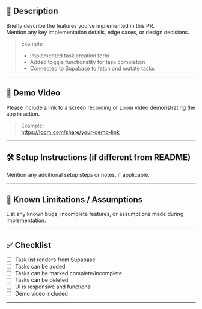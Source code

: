 ## 🚀 Description

Briefly describe the features you’ve implemented in this PR.  
Mention any key implementation details, edge cases, or design decisions.

> Example:  
> - Implemented task creation form  
> - Added toggle functionality for task completion  
> - Connected to Supabase to fetch and mutate tasks

---

## 🎥 Demo Video

Please include a link to a screen recording or Loom video demonstrating the app in action.

> Example:  
> https://loom.com/share/your-demo-link

---

## 🛠️ Setup Instructions (if different from README)

Mention any additional setup steps or notes, if applicable.

---

## 📌 Known Limitations / Assumptions

List any known bugs, incomplete features, or assumptions made during implementation.

---

## ✅ Checklist

- [ ] Task list renders from Supabase
- [ ] Tasks can be added
- [ ] Tasks can be marked complete/incomplete
- [ ] Tasks can be deleted
- [ ] UI is responsive and functional
- [ ] Demo video included

---

